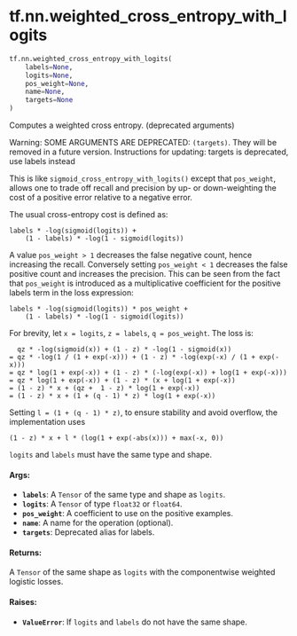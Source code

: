<div itemscope itemtype="http://developers.google.com/ReferenceObject">
<meta itemprop="name" content="tf.nn.weighted_cross_entropy_with_logits" />
<meta itemprop="path" content="Stable" />
</div>

# tf.nn.weighted_cross_entropy_with_logits

``` python
tf.nn.weighted_cross_entropy_with_logits(
    labels=None,
    logits=None,
    pos_weight=None,
    name=None,
    targets=None
)
```

Computes a weighted cross entropy. (deprecated arguments)

Warning: SOME ARGUMENTS ARE DEPRECATED: `(targets)`. They will be removed in a future version.
Instructions for updating:
targets is deprecated, use labels instead

This is like `sigmoid_cross_entropy_with_logits()` except that `pos_weight`,
allows one to trade off recall and precision by up- or down-weighting the
cost of a positive error relative to a negative error.

The usual cross-entropy cost is defined as:

    labels * -log(sigmoid(logits)) +
        (1 - labels) * -log(1 - sigmoid(logits))

A value `pos_weight > 1` decreases the false negative count, hence increasing
the recall.
Conversely setting `pos_weight < 1` decreases the false positive count and
increases the precision.
This can be seen from the fact that `pos_weight` is introduced as a
multiplicative coefficient for the positive labels term
in the loss expression:

    labels * -log(sigmoid(logits)) * pos_weight +
        (1 - labels) * -log(1 - sigmoid(logits))

For brevity, let `x = logits`, `z = labels`, `q = pos_weight`.
The loss is:

      qz * -log(sigmoid(x)) + (1 - z) * -log(1 - sigmoid(x))
    = qz * -log(1 / (1 + exp(-x))) + (1 - z) * -log(exp(-x) / (1 + exp(-x)))
    = qz * log(1 + exp(-x)) + (1 - z) * (-log(exp(-x)) + log(1 + exp(-x)))
    = qz * log(1 + exp(-x)) + (1 - z) * (x + log(1 + exp(-x))
    = (1 - z) * x + (qz +  1 - z) * log(1 + exp(-x))
    = (1 - z) * x + (1 + (q - 1) * z) * log(1 + exp(-x))

Setting `l = (1 + (q - 1) * z)`, to ensure stability and avoid overflow,
the implementation uses

    (1 - z) * x + l * (log(1 + exp(-abs(x))) + max(-x, 0))

`logits` and `labels` must have the same type and shape.

#### Args:

* <b>`labels`</b>: A `Tensor` of the same type and shape as `logits`.
* <b>`logits`</b>: A `Tensor` of type `float32` or `float64`.
* <b>`pos_weight`</b>: A coefficient to use on the positive examples.
* <b>`name`</b>: A name for the operation (optional).
* <b>`targets`</b>: Deprecated alias for labels.


#### Returns:

A `Tensor` of the same shape as `logits` with the componentwise
weighted logistic losses.


#### Raises:

* <b>`ValueError`</b>: If `logits` and `labels` do not have the same shape.